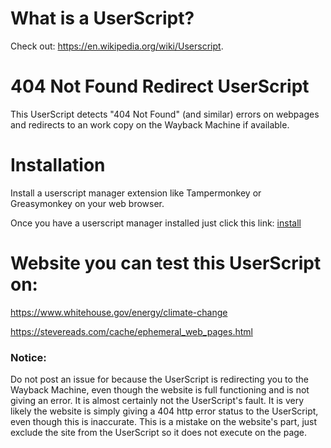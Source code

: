# What is a UserScript?
Check out: https://en.wikipedia.org/wiki/Userscript.

# 404 Not Found Redirect UserScript
This UserScript detects "404 Not Found" (and similar) errors on webpages and redirects to an work copy on the Wayback Machine if available.

# Installation
Install a userscript manager extension like Tampermonkey or Greasymonkey on your web browser.

Once you have a userscript manager installed just click this link: [install](https://github.com/Suvanth-Erranki/404-Not-Found-Redirect-UserScript/raw/main/404%20Not%20Found%20Redirect.user.js)

# Website you can test this UserScript on:

https://www.whitehouse.gov/energy/climate-change

https://stevereads.com/cache/ephemeral_web_pages.html

### Notice:
Do not post an issue for because the UserScript is redirecting you to the Wayback Machine, even though the website is full functioning and is not giving an error. It is almost certainly not the UserScript's fault. It is very likely the website is simply giving a 404 http error status to the UserScript, even though this is inaccurate. This is a mistake on the website's part, just exclude the site from the UserScript so it does not execute on the page.

